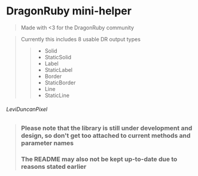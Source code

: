 # DragonRuby mini-helper

> Made with <3 for the DragonRuby community

> Currently this includes 8 usable DR output types
> > -  Solid
> > -  StaticSolid
> > -  Label
> > -  StaticLabel
> > -  Border
> > -  StaticBorder
> > -  Line
> > -  StaticLine

###### LeviDuncanPixel

> ### Please note that the library is still under development and design, so don't get too attached to current methods and parameter names
> ### The README may also not be kept up-to-date due to reasons stated earlier
